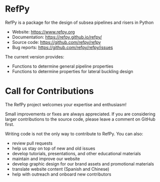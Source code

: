 # RefPy

RefPy is a package for the design of subsea pipelines and risers in Python

* Website: https://www.refpy.org
* Documentation: https://refpy.github.io/refpy/
* Source code: https://github.com/refpy/refpy
* Bug reports: https://github.com/refpy/refpy/issues

The current version provides:

* Functions to determine general pipeline properties
* Functions to determine properties for lateral buckling design

# Call for Contributions
The RefPy project welcomes your expertise and enthusiasm!

Small improvements or fixes are always appreciated. If you are considering larger contributions to the source code, please leave a comment on GitHub first.

Writing code is not the only way to contribute to RefPy. You can also:

* review pull requests
* help us stay on top of new and old issues
* develop tutorials, presentations, and other educational materials
* maintain and improve our website
* develop graphic design for our brand assets and promotional materials
* translate website content (Spanish and Chinese)
* help with outreach and onboard new contributors